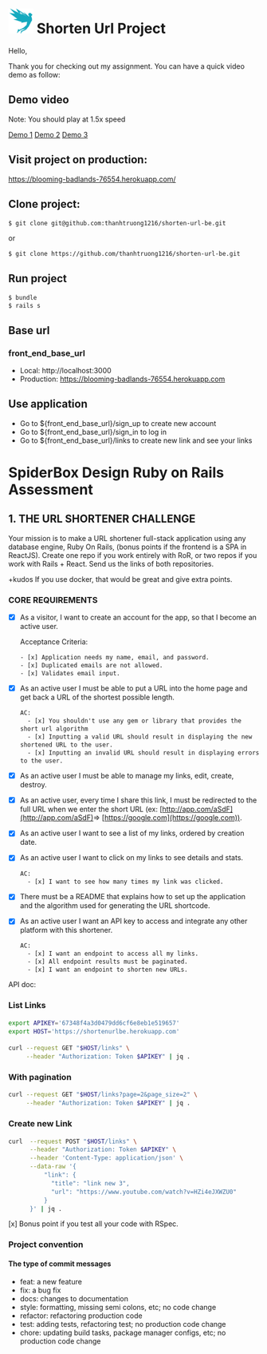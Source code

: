 # <img src='app/assets/images/studiovinari-brands.svg?raw=true' width="50" height="50"/> Shorten Url Project

Hello,

Thank you for checking out my assignment. You can have a quick video demo as follow:

## Demo video

Note: You should play at 1.5x speed

[Demo 1](https://www.loom.com/share/6807c890ae6642158c695c0a93e235ff)
[Demo 2](https://www.loom.com/share/682a3a5c92de4f368f3ad0e115bb40e3)
[Demo 3](https://www.loom.com/share/227a4f63e68a4a5ebf3920a17d60bdb4)

## Visit project on production:

https://blooming-badlands-76554.herokuapp.com/

## Clone project:

```
$ git clone git@github.com:thanhtruong1216/shorten-url-be.git
```

or

```
$ git clone https://github.com/thanhtruong1216/shorten-url-be.git
```

## Run project

```
$ bundle
$ rails s
```

## Base url

### front_end_base_url

- Local: http://localhost:3000
- Production: https://blooming-badlands-76554.herokuapp.com

## Use application

- Go to ${front_end_base_url}/sign_up to create new account
- Go to ${front_end_base_url}/sign_in to log in
- Go to ${front_end_base_url}/links to create new link and see your links

# SpiderBox Design Ruby on Rails Assessment

## 1. THE URL SHORTENER CHALLENGE

Your mission is to make a URL shortener full-stack application using any database engine, Ruby On Rails, (bonus points if the frontend is a SPA in ReactJS).
Create one repo if you work entirely with RoR, or two repos if you work with Rails + React. Send us the links of both repositories.

+kudos If you use docker, that would be great and give extra points.

### CORE REQUIREMENTS

- [x] As a visitor, I want to create an account for the app, so that I become an active user.

  Acceptance Criteria:

      - [x] Application needs my name, email, and password.
      - [x] Duplicated emails are not allowed.
      - [x] Validates email input.

- [x] As an active user I must be able to put a URL into the home page and get back a URL of the shortest possible length.

      AC:
        - [x] You shouldn't use any gem or library that provides the short url algorithm
        - [x] Inputting a valid URL should result in displaying the new shortened URL to the user.
        - [x] Inputting an invalid URL should result in displaying errors to the user.

- [x] As an active user I must be able to manage my links, edit, create, destroy.

- [x] As an active user, every time I share this link, I must be redirected to the full URL when we enter the short URL (ex: [http://app.com/aSdF](http://app.com/aSdF)​ =>​ [​https://google.com​](​https://google.com​)).
- [x] As an active user I want to see a list of my links, ordered by creation date.
- [x] As an active user I want to click on my links to see details and stats.

      AC:
        - [x] I want to see how many times my link was clicked.

- [x] There must be a README that explains how to set up the application and the algorithm used for generating the URL shortcode.

- [x] As an active user I want an API key to access and integrate any other platform with this shortener.

      AC:
        - [x] I want an endpoint to access all my links.
        - [x] All endpoint results must be paginated.
        - [x] I want an endpoint to shorten new URLs.

API doc:

### List Links

```bash
export APIKEY='67348f4a3d0479dd6cf6e8eb1e519657'
export HOST='https://shortenurlbe.herokuapp.com'

curl --request GET "$HOST/links" \
     --header "Authorization: Token $APIKEY" | jq .
```

### With pagination

```bash
curl --request GET "$HOST/links?page=2&page_size=2" \
     --header "Authorization: Token $APIKEY" | jq .
```

### Create new Link

```bash
curl  --request POST "$HOST/links" \
      --header "Authorization: Token $APIKEY" \
      --header 'Content-Type: application/json' \
      --data-raw '{
          "link": {
            "title": "link new 3",
            "url": "https://www.youtube.com/watch?v=HZi4eJXWZU0"
          }
      }' | jq .
```

[x] Bonus point if you test all your code with RSpec.

### Project convention

#### The type of commit messages

- feat: a new feature
- fix: a bug fix
- docs: changes to documentation
- style: formatting, missing semi colons, etc; no code change
- refactor: refactoring production code
- test: adding tests, refactoring test; no production code change
- chore: updating build tasks, package manager configs, etc; no production code change
